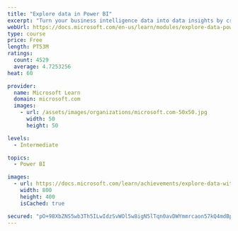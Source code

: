 ```yaml
---
title: "Explore data in Power BI"
excerpt: "Turn your business intelligence data into data insights by creating and configuring Power BI dashboards."
webUrl: https://docs.microsoft.com/en-us/learn/modules/explore-data-power-bi/
type: course
price: Free
length: PT53M
ratings:
  count: 4529
  average: 4.7253256
heat: 60

provider:
  name: Microsoft Learn
  domain: microsoft.com
  images:
    - url: /assets/images/organizations/microsoft.com-50x50.jpg
      width: 50
      height: 50

levels:
  - Intermediate

topics:
  - Power BI

images:
  - url: https://docs.microsoft.com/learn/achievements/explore-data-with-power-bi-desktop-social.png
    width: 800
    height: 400
    isCached: true

secured: "pO+98XbZNS5wb3Th5ILwIdzSvWOl5w8igN5lTqn0avDWYmmrcaon57kQ4mdBpmjq3MZeknPhi4sahtiDhnnmtb+SDtlBqzI1cC5jfyEJMHK0i8P1jU1wx3kP23iSngjxmH1+o/1e81zH4lVk99aT/k/nRJsiTS0943dSl6YHjc4SNjp/SAdgs5CWy16wp/a0XtnfL/aaQ37dGKB5uvjSHikUOiqR5aiDOzKzdPO/ocJK9LQ3+dx8zOZwGt4KL7iTuSKSD+FD/VGn5DXRpnDOk4l2he1GtH9LCyujtp9nJ/XWiioMkPDhhX46jLsnp7YGF39oe0SZsDi+5tjDLa+xZFTadDD/g0m274HTHEIyorzRwnoXQWhw3L1hdQ9X+PXiiIq4UhajshY5TpMlMd4Ou4ZvJsxxXaVRh+tJ2jnyP9g=;ccIAVnKWETeTSwhFZcizNQ=="
---
```


